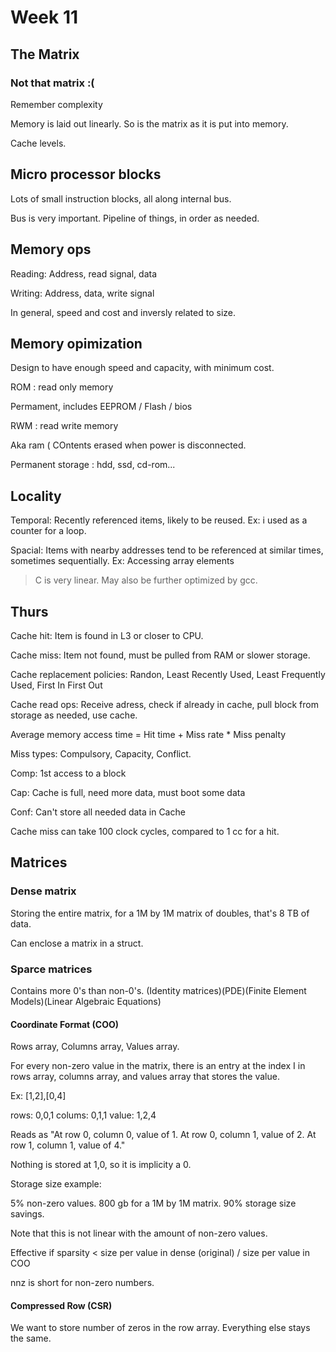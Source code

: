 # Week 11

## The Matrix

### Not that matrix :(

Remember complexity 

Memory is laid out linearly. So is the matrix as it is put into memory.

Cache levels. 

## Micro processor blocks

Lots of small instruction blocks, all along internal bus.

Bus is very important. Pipeline of things, in order as needed.

## Memory ops

Reading: Address, read signal, data

Writing: Address, data, write signal

In general, speed and cost and inversly related to size. 

## Memory opimization

Design to have enough speed and capacity, with minimum cost.

ROM : read only memory

Permament, includes EEPROM / Flash / bios

RWM : read write memory

Aka ram ( COntents erased when power is disconnected.

Permanent storage : hdd, ssd, cd-rom...

## Locality

Temporal: Recently referenced items, likely to be reused. Ex: i used as a counter for a loop.

Spacial: Items with nearby addresses tend to be referenced at similar times, sometimes sequentially. Ex: Accessing array elements

> C is very linear. May also be further optimized by gcc.

## Thurs

Cache hit: Item is found in L3 or closer to CPU.

Cache miss: Item not found, must be pulled from RAM or slower storage.

Cache replacement policies:
Randon, Least Recently Used, Least Frequently Used, First In First Out

Cache read ops: Receive adress, check if already in cache, pull block from storage as needed, use cache.

Average memory access time = Hit time + Miss rate * Miss penalty

Miss types: Compulsory, Capacity, Conflict.

Comp: 1st access to a block

Cap: Cache is full, need more data, must boot some data

Conf: Can't store all needed data in Cache

Cache miss can take 100 clock cycles, compared to 1 cc for a hit. 

## Matrices

### Dense matrix

Storing the entire matrix, for a 1M by 1M matrix of doubles, that's 8 TB of data.

Can enclose a matrix in a struct.

### Sparce matrices

Contains more 0's than non-0's. (Identity matrices)(PDE)(Finite Element Models)(Linear Algebraic Equations)

#### Coordinate Format (COO)

Rows array, Columns array, Values array.

For every non-zero value in the matrix, there is an entry at the index I in rows array, columns array, and values array that stores the value. 

Ex: [1,2],[0,4]

rows: 0,0,1
colums: 0,1,1
value: 1,2,4

Reads as "At row 0, column 0, value of 1. At row 0, column 1, value of 2. At row 1, column 1, value of 4."

Nothing is stored at 1,0, so it is implicity a 0.

Storage size example:

5% non-zero values. 800 gb for a 1M by 1M matrix. 90% storage size savings.

Note that this is not linear with the amount of non-zero values. 

Effective if sparsity < size per value in dense (original) / size per value in COO

nnz is short for non-zero numbers.

#### Compressed Row (CSR)

We want to store number of zeros in the row array. Everything else stays the same. 
